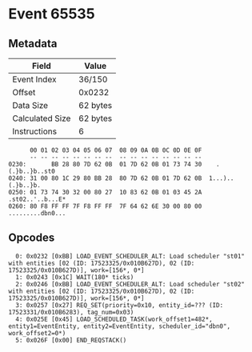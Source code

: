 # Event 65535

## Metadata

| Field           | Value    |
|-----------------|----------|
| Event Index     | 36/150   |
| Offset          | 0x0232   |
| Data Size       | 62 bytes |
| Calculated Size | 62 bytes |
| Instructions    | 6        |

```
      00 01 02 03 04 05 06 07  08 09 0A 0B 0C 0D 0E 0F
      -- -- -- -- -- -- -- --  -- -- -- -- -- -- -- --
0230:       BB 28 80 7D 62 0B  01 7D 62 0B 01 73 74 30    .(.}b..}b..st0
0240: 31 00 80 1C 29 80 BB 28  80 7D 62 0B 01 7D 62 0B  1...)..(.}b..}b.
0250: 01 73 74 30 32 00 80 27  10 83 62 0B 01 03 45 2A  .st02..'..b...E*
0260: 80 F8 FF FF 7F F8 FF FF  7F 64 62 6E 30 00 80 00  .........dbn0...
```

## Opcodes

```
  0: 0x0232 [0xBB] LOAD_EVENT_SCHEDULER_ALT: Load scheduler "st01" with entities [02 (ID: 17523325/0x010B627D), 02 (ID: 17523325/0x010B627D)], work=[156*, 0*]
  1: 0x0243 [0x1C] WAIT(180* ticks)
  2: 0x0246 [0xBB] LOAD_EVENT_SCHEDULER_ALT: Load scheduler "st02" with entities [02 (ID: 17523325/0x010B627D), 02 (ID: 17523325/0x010B627D)], work=[156*, 0*]
  3: 0x0257 [0x27] REQ_SET(priority=0x10, entity_id=??? (ID: 17523331/0x010B6283), tag_num=0x03)
  4: 0x025E [0x45] LOAD_SCHEDULED_TASK(work_offset1=482*, entity1=EventEntity, entity2=EventEntity, scheduler_id="dbn0", work_offset2=0*)
  5: 0x026F [0x00] END_REQSTACK()
```
